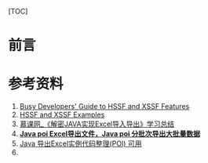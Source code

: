 [TOC]





# 前言













# 参考资料

1. [Busy Developers' Guide to HSSF and XSSF Features](http://poi.apache.org/components/spreadsheet/quick-guide.html)
2. [HSSF and XSSF Examples](http://poi.apache.org/components/spreadsheet/examples.html)
3. [慕课网_《解密JAVA实现Excel导入导出》学习总结](https://segmentfault.com/a/1190000010105281)
4. [**Java poi Excel导出文件，Java poi 分批次导出大批量数据**](https://fanshuyao.iteye.com/blog/2426095)
5. [Java 导出Excel实例代码整理(POI) 可用](https://blog.csdn.net/dcb_ripple/article/details/65435181)
6. 





